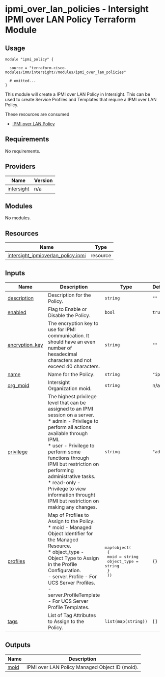 # ipmi_over_lan_policies - Intersight IPMI over LAN Policy Terraform Module

## Usage

```hcl
module "ipmi_policy" {

  source = "terraform-cisco-modules/imm/intersight//modules/ipmi_over_lan_policies"

  # omitted...
}
```

This module will create a IPMI over LAN Policy in Intersight.  This can be used to create Service Profiles and Templates that require a IPMI over LAN Policy.  

These resources are consumed

* [IPMI over LAN Policy](https://registry.terraform.io/providers/CiscoDevNet/intersight/latest/docs/resources/ipmioverlan_policy)

<!-- BEGINNING OF PRE-COMMIT-TERRAFORM DOCS HOOK -->
## Requirements

No requirements.

## Providers

| Name | Version |
|------|---------|
| <a name="provider_intersight"></a> [intersight](#provider\_intersight) | n/a |

## Modules

No modules.

## Resources

| Name | Type |
|------|------|
| [intersight_ipmioverlan_policy.ipmi](https://registry.terraform.io/providers/CiscoDevNet/intersight/latest/docs/resources/ipmioverlan_policy) | resource |

## Inputs

| Name | Description | Type | Default | Required |
|------|-------------|------|---------|:--------:|
| <a name="input_description"></a> [description](#input\_description) | Description for the Policy. | `string` | `""` | no |
| <a name="input_enabled"></a> [enabled](#input\_enabled) | Flag to Enable or Disable the Policy. | `bool` | `true` | no |
| <a name="input_encryption_key"></a> [encryption\_key](#input\_encryption\_key) | The encryption key to use for IPMI communication. It should have an even number of hexadecimal characters and not exceed 40 characters. | `string` | `""` | no |
| <a name="input_name"></a> [name](#input\_name) | Name for the Policy. | `string` | `"ipmi"` | no |
| <a name="input_org_moid"></a> [org\_moid](#input\_org\_moid) | Intersight Organization moid. | `string` | n/a | yes |
| <a name="input_privilege"></a> [privilege](#input\_privilege) | The highest privilege level that can be assigned to an IPMI session on a server.<br>* admin - Privilege to perform all actions available through IPMI.<br>* user - Privilege to perform some functions through IPMI but restriction on performing administrative tasks.<br>* read-only - Privilege to view information throught IPMI but restriction on making any changes. | `string` | `"admin"` | no |
| <a name="input_profiles"></a> [profiles](#input\_profiles) | Map of Profiles to Assign to the Policy.<br>* moid - Managed Object Identifier for the Managed Resource.<br>* object\_type - Object Type to Assign in the Profile Configuration.<br>  - server.Profile - For UCS Server Profiles.<br>  - server.ProfileTemplate - For UCS Server Profile Templates. | <pre>map(object(<br>    {<br>      moid        = string<br>      object_type = string<br>    }<br>  ))</pre> | `{}` | no |
| <a name="input_tags"></a> [tags](#input\_tags) | List of Tag Attributes to Assign to the Policy. | `list(map(string))` | `[]` | no |

## Outputs

| Name | Description |
|------|-------------|
| <a name="output_moid"></a> [moid](#output\_moid) | IPMI over LAN Policy Managed Object ID (moid). |
<!-- END OF PRE-COMMIT-TERRAFORM DOCS HOOK -->
